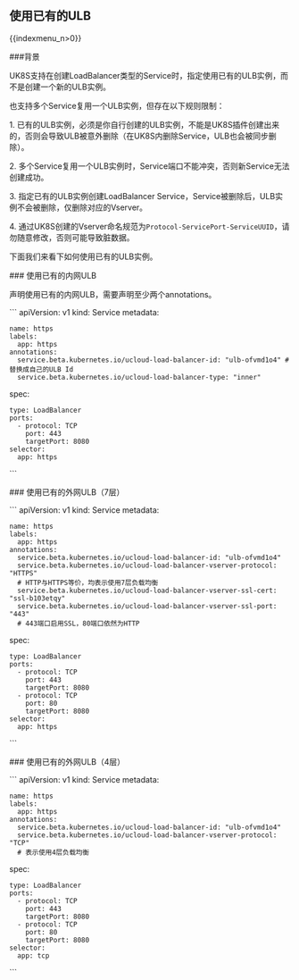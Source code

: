 ## 使用已有的ULB

{{indexmenu_n>0}}

\#\#\#背景

UK8S支持在创建LoadBalancer类型的Service时，指定使用已有的ULB实例，而不是创建一个新的ULB实例。

也支持多个Service复用一个ULB实例，但存在以下规则限制：

1\.
已有的ULB实例，必须是你自行创建的ULB实例，不能是UK8S插件创建出来的，否则会导致ULB被意外删除（在UK8S内删除Service，ULB也会被同步删除）。

2\. 多个Service复用一个ULB实例时，Service端口不能冲突，否则新Service无法创建成功。

3\. 指定已有的ULB实例创建LoadBalancer
Service，Service被删除后，ULB实例不会被删除，仅删除对应的Vserver。

4\.
通过UK8S创建的Vserver命名规范为`Protocol-ServicePort-ServiceUUID`，请勿随意修改，否则可能导致脏数据。

下面我们来看下如何使用已有的ULB实例。

\#\#\# 使用已有的内网ULB

声明使用已有的内网ULB，需要声明至少两个annotations。

\`\`\` apiVersion: v1 kind: Service metadata:

    name: https
    labels:
      app: https
    annotations:
      service.beta.kubernetes.io/ucloud-load-balancer-id: "ulb-ofvmd1o4" #替换成自己的ULB Id
      service.beta.kubernetes.io/ucloud-load-balancer-type: "inner"

spec:

    type: LoadBalancer
    ports:
      - protocol: TCP 
        port: 443
        targetPort: 8080
    selector:
      app: https

\`\`\`

\#\#\# 使用已有的外网ULB（7层）

\`\`\` apiVersion: v1 kind: Service metadata:

    name: https
    labels:
      app: https
    annotations:
      service.beta.kubernetes.io/ucloud-load-balancer-id: "ulb-ofvmd1o4"
      service.beta.kubernetes.io/ucloud-load-balancer-vserver-protocol: "HTTPS" 
      # HTTP与HTTPS等价，均表示使用7层负载均衡
      service.beta.kubernetes.io/ucloud-load-balancer-vserver-ssl-cert: "ssl-b103etqy"
      service.beta.kubernetes.io/ucloud-load-balancer-vserver-ssl-port: "443"
      # 443端口启用SSL，80端口依然为HTTP

spec:

    type: LoadBalancer
    ports:
      - protocol: TCP
        port: 443
        targetPort: 8080
      - protocol: TCP
        port: 80
        targetPort: 8080 
    selector:
      app: https

\`\`\`

\#\#\# 使用已有的外网ULB（4层）

\`\`\` apiVersion: v1 kind: Service metadata:

    name: https
    labels:
      app: https
    annotations:
      service.beta.kubernetes.io/ucloud-load-balancer-id: "ulb-ofvmd1o4"
      service.beta.kubernetes.io/ucloud-load-balancer-vserver-protocol: "TCP"
      # 表示使用4层负载均衡

spec:

    type: LoadBalancer
    ports:
      - protocol: TCP
        port: 443
        targetPort: 8080
      - protocol: TCP
        port: 80
        targetPort: 8080 
    selector:
      app: tcp

\`\`\`
